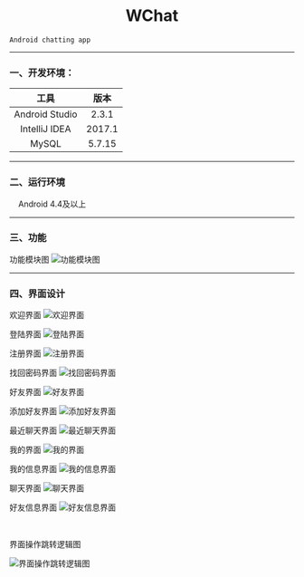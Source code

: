 # <center>WChat</center>
    Android chatting app
    
---
### 一、开发环境：

| 工具 | 版本 |
| :-: | :-: |
| Android Studio  | 2.3.1 |
| IntelliJ IDEA | 2017.1 |
| MySQL | 5.7.15 |

---

### 二、运行环境

     Android 4.4及以上

---

### 三、功能

功能模块图
![功能模块图](http://i4.buimg.com/567571/e80e967c1e6138bf.png)

---

### 四、界面设计
欢迎界面
![欢迎界面](http://i4.buimg.com/567571/ca456414567e8501.png)

登陆界面
![登陆界面](http://i2.muimg.com/567571/9408a64a8c56c258.png)

注册界面
![注册界面](http://i2.muimg.com/567571/8644dd82d5ba342d.png)

找回密码界面
![找回密码界面](http://i4.buimg.com/567571/948d51e79c244b59.png)

好友界面
![好友界面](http://i2.muimg.com/567571/d4052bed2b568ddf.png)

添加好友界面
![添加好友界面](http://i2.muimg.com/567571/1270d7ab86a64bc0.png)

最近聊天界面
![最近聊天界面](http://i4.buimg.com/567571/42d7e69c68618c8f.png)

我的界面
![我的界面](http://i4.buimg.com/567571/2282a35e0e5d2331.png)

我的信息界面
![我的信息界面](http://i4.buimg.com/567571/08f32530887243b5.png)

聊天界面
![聊天界面](http://i2.muimg.com/567571/b15e0910eee3bcb6.png)

好友信息界面
![好友信息界面](http://i1.piimg.com/567571/01a35d0415e95e5a.png)

<br/>

界面操作跳转逻辑图

![界面操作跳转逻辑图](http://i4.buimg.com/567571/c43e6fbbaa876063.png)








